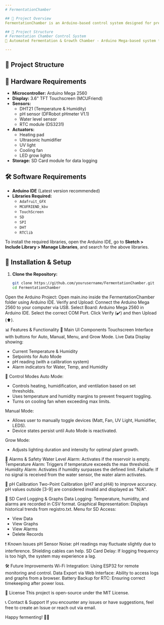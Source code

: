 ```yaml
---
# FermentationChamber

## 📌 Project Overview
FermentationChamber is an Arduino-based control system designed for precise temperature, humidity, and pH regulation in fermentation processes. It features a touchscreen interface, automatic and manual control modes, data logging to an SD card, and real-time monitoring of environmental conditions.

## 📂 Project Structure
# Fermentation Chamber Control System  
📡 Automated Fermentation & Growth Chamber - Arduino Mega-based system for monitoring and controlling temperature, humidity, pH, and more.  

---
```


## 📂 Project Structure  



## 🔧 Hardware Requirements
- **Microcontroller:** Arduino Mega 2560
- **Display:** 3.6" TFT Touchscreen (MCUFriend)
- **Sensors:**
  - DHT21 (Temperature & Humidity)
  - pH sensor (DFRobot pHmeter V1.1)
  - Water level sensor
  - RTC module (DS3231)
- **Actuators:**
  - Heating pad
  - Ultrasonic humidifier
  - UV light
  - Cooling fan
  - LED grow lights
- **Storage:** SD Card module for data logging

## 🛠️ Software Requirements
- **Arduino IDE** (Latest version recommended)
- **Libraries Required:**
  - `Adafruit_GFX`
  - `MCUFRIEND_kbv`
  - `TouchScreen`
  - `SD`
  - `SPI`
  - `DHT`
  - `RTClib`

To install the required libraries, open the Arduino IDE, go to **Sketch > Include Library > Manage Libraries**, and search for the above libraries.

## 🚀 Installation & Setup
1. **Clone the Repository:**
   ```bash
   git clone https://github.com/yourusername/FermentationChamber.git
   cd FermentationChamber

Open the Arduino Project:
Open main.ino inside the FermentationChamber folder using Arduino IDE.
Verify and Upload:
Connect the Arduino Mega 2560 to your computer via USB.
Select Board: Arduino Mega 2560 in Arduino IDE.
Select the correct COM Port.
Click Verify (✔️) and then Upload (⬆️).

📊 Features & Functionality
🔹 Main UI Components
Touchscreen Interface with buttons for Auto, Manual, Menu, and Grow Mode.
Live Data Display showing:
- Current Temperature & Humidity
- Setpoints for Auto Mode
- pH reading (with a calibration system)
- Alarm indicators for Water, Temp, and Humidity

🔹 Control Modes
Auto Mode:
- Controls heating, humidification, and ventilation based on set thresholds.
- Uses temperature and humidity margins to prevent frequent toggling.
- Turns on cooling fan when exceeding max limits.

Manual Mode:
- Allows user to manually toggle devices (Matt, Fan, UV Light, Humidifier, LEDS).
- Device states persist until Auto Mode is reactivated.

Grow Mode:
- Adjusts lighting duration and intensity for optimal plant growth.

🔹 Alarms & Safety
Water Level Alarm: Activates if the reservoir is empty.
Temperature Alarm: Triggers if temperature exceeds the max threshold.
Humidity Alarm: Activates if humidity surpasses the defined limit.
Failsafe: If no signal is received from the water sensor, the water alarm activates.

🔹 pH Calibration
Two-Point Calibration (pH7 and pH4) to improve accuracy.
pH values outside [3-9] are considered invalid and displayed as "N/A".

🔹 SD Card Logging & Graphs
Data Logging: Temperature, humidity, and alarms are recorded in CSV format.
Graphical Representation: Displays historical trends from registro.txt.
Menu for SD Access:
- View Data
- View Graphs
- View Alarms
- Delete Records

❗ Known Issues
pH Sensor Noise: pH readings may fluctuate slightly due to interference. Shielding cables can help.
SD Card Delay: If logging frequency is too high, the system may experience a lag.

🛠️ Future Improvements
Wi-Fi Integration: Using ESP32 for remote monitoring and control.
Data Export via Web Interface: Ability to access logs and graphs from a browser.
Battery Backup for RTC: Ensuring correct timekeeping after power loss.

📜 License
This project is open-source under the MIT License.

📞 Contact & Support
If you encounter any issues or have suggestions, feel free to create an Issue or reach out via email.

Happy fermenting! 🍶🍞
